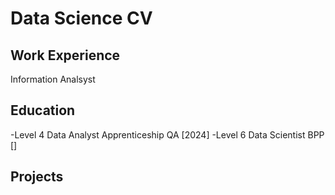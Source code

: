 # Data Science CV
## Work Experience
Information Analsyst
## Education
-Level 4 Data Analyst Apprenticeship     QA [2024]
-Level 6 Data Scientist                  BPP []
## Projects
